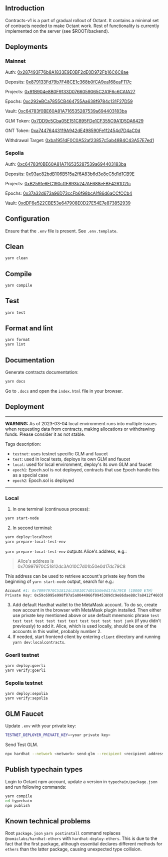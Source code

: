 ## Introduction

Contracts-v1 is a part of gradual rollout of Octant. It contains a minimal set of contracts needed to make Octant work. Rest of functionality is currently implemented on the server (see $ROOT/backend).

## Deployments

### Mainnet

Auth: [0x287493F76b8A1833E9E0BF2dE0D972Fb16C6C8ae](https://etherscan.io/address/0x287493f76b8a1833e9e0bf2de0d972fb16c6c8ae)

Deposits: [0x879133Fd79b7F48CE1c368b0fCA9ea168eaF117c](https://etherscan.io/address/0x879133fd79b7f48ce1c368b0fca9ea168eaf117c#code)

Projects: [0x91B904e8B0F9133D0766059065C2A1F6c6CAfA27](https://etherscan.io/address/0x91b904e8b0f9133d0766059065c2a1f6c6cafa27)

Epochs: [0xc292eBCa7855CB464755Aa638f9784c131F27D59](https://etherscan.io/address/0xc292eBCa7855CB464755Aa638f9784c131F27D59)

Vault: [0xc64783f0BE60A81A716535287539a694403183ba](https://etherscan.io/address/0xc64783f0BE60A81A716535287539a694403183ba)

GLM Token: [0x7DD9c5Cba05E151C895FDe1CF355C9A1D5DA6429](https://etherscan.io/address/0x7DD9c5Cba05E151C895FDe1CF355C9A1D5DA6429)

GNT Token: [0xa74476443119A942dE498590Fe1f2454d7D4aC0d](https://etherscan.io/address/0xa74476443119A942dE498590Fe1f2454d7D4aC0d)

Withdrawal Target: [0xba1951dF0C0A52af23857c5ab48B4C43A57E7ed1](https://etherscan.io/address/0xba1951df0c0a52af23857c5ab48b4c43a57e7ed1)


### Sepolia

Auth: [0xc64783f0BE60A81A716535287539a694403183ba](https://sepolia.etherscan.io/address/0xc64783f0BE60A81A716535287539a694403183ba)

Deposits: [0x93ac82bdB106B515a2f6A83b6d3e8cC5d1d1CB9E](https://sepolia.etherscan.io/address/0x93ac82bdB106B515a2f6A83b6d3e8cC5d1d1CB9E#code)

Projects: [0xB259fe6EC190cffF893b247AE688eFBF4261D2fc](https://sepolia.etherscan.io/address/0xB259fe6EC190cffF893b247AE688eFBF4261D2fc)

Epochs: [0x37a32d673a96D73ccFb6f98bcA1f86d6aCCfCCb4](https://sepolia.etherscan.io/address/0x37a32d673a96D73ccFb6f98bcA1f86d6aCCfCCb4)

Vault: [0xdDF6e522CBE53e647908E0D27E54E7e873852939](https://sepolia.etherscan.io/address/0xdDF6e522CBE53e647908E0D27E54E7e873852939)

## Configuration

Ensure that the `.env`  file is present. See `.env.template`.

## Clean
```bash
yarn clean
```

## Compile
```bash
yarn compile
```

## Test
```bash
yarn test
```

## Format and lint
```bash
yarn format
yarn lint
```

## Documentation
Generate contracts documentation:
```bash
yarn docs
```
Go to `.docs` and open the `index.html` file in your browser.

## Deployment

---

**WARNING:** As of 2023-03-04 local environment runs into multiple issues when requesting data from contracts, making allocations or withdrawing funds. Please consider it as not stable.

Tags description:
* `testnet`: uses testnet specific GLM and faucet
* `test`: used in local tests, deploys its own GLM and faucet
* `local`: used for local environment, deploy's its own GLM and faucet
* `epoch1`: Epoch.sol is not deployed, contracts that use Epoch handle this as a special case
* `epoch2`: Epoch.sol is deployed

---
### Local

1. In one terminal (continuous process):
```bash
yarn start-node
```
2. In second terminal:
```bash
yarn deploy:localhost
yarn prepare-local-test-env
```
`yarn prepare-local-test-env` outputs Alice's address, e.g.:
> Alice's address is  0x70997970C51812dc3A010C7d01b50e0d17dc79C8

This address can be used to retrieve account's private key from the beginning of `yarn start-node` output, search for e.g.:

```bash
Account #1: 0x70997970C51812dc3A010C7d01b50e0d17dc79C8 (10000 ETH)
Private Key: 0x59c6995e998f97a5a0044966f0945389dc9e86dae88c7a8412f4603b6b78690
```

3. Add default Hardhat wallet to the MetaMask account. To do so, create new account in the browser with MetaMask plugin installed. Then either use private key mentioned above or use default mnemonic phrase `test test test test test test test test test test test junk` (if you didn't previously) to add it. Alice, which is used locally, should be one of the accounts in this wallet, probably number 2.
4. If needed, start frontend client by entering `client` directory and running `yarn dev:localcontracts`.

### Goerli testnet
```bash
yarn deploy:goerli
yarn verify:goerli
```

### Sepolia testnet
```bash
yarn deploy:sepolia
yarn verify:sepolia
```

## GLM Faucet
Update `.env` with your private key:
```bash
TESTNET_DEPLOYER_PRIVATE_KEY=<your private key>
```
Send Test GLM.
```bash
npx hardhat --network <network> send-glm --recipient <recipient address>
```

## Publish typechain types
Login to Octant npm account, update a version in `typechain/package.json` and run following commands:
```bash
yarn compile
cd typechain
npm publish
```

## Known technical problems

Root `package.json` `yarn postinstall` command replaces `@nomiclabs/hardhat-ethers` with `hardhat-deploy-ethers`. This is due to the fact that the first package, although essential declares different methods for `ethers` than the latter package, causing unexpected type collision.
